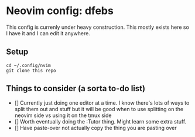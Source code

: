 # Neovim config: dfebs
This config is currenly under heavy construction. This mostly exists here so I have it and I can edit it anywhere.

## Setup
```
cd ~/.config/nvim
git clone this repo
```

## Things to consider (a sorta to-do list)

- [] Currently just doing one editor at a time. I know there's lots of ways to split them out and stuff but it will be good when to use splitting on the neovim side vs using it on the tmux side
- [] Worth eventually doing the :Tutor thing. Might learn some extra stuff.
- [] Have paste-over not actually copy the thing you are pasting over

